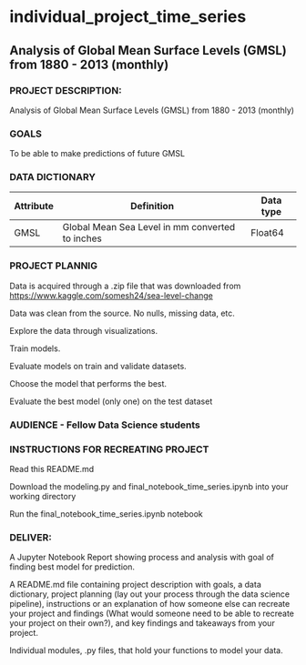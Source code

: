 # individual_project_time_series 
## Analysis of Global Mean Surface Levels (GMSL) from 1880 - 2013 (monthly)

### PROJECT DESCRIPTION:
Analysis of Global Mean Surface Levels (GMSL) from 1880 - 2013 (monthly)

### GOALS
To be able to make predictions of future GMSL

### DATA DICTIONARY
| Attribute | Definition                                      | Data type |
|-----------|-------------------------------------------------|-----------|
| GMSL      | Global Mean Sea Level in mm converted to inches | Float64   |


### PROJECT PLANNIG
Data is acquired through a .zip file that was downloaded from https://www.kaggle.com/somesh24/sea-level-change

Data was clean from the source.  No nulls, missing data, etc.

Explore the data through visualizations.

Train models.

Evaluate models on train and validate datasets.

Choose the model that performs the best.

Evaluate the best model (only one) on the test dataset

### AUDIENCE - Fellow Data Science students

### INSTRUCTIONS FOR RECREATING PROJECT
 Read this README.md
 
 Download the modeling.py and final_notebook_time_series.ipynb into your working directory
 
 Run the final_notebook_time_series.ipynb notebook
 
### DELIVER:
A Jupyter Notebook Report showing process and analysis with goal of finding best model for prediction.

A README.md file containing project description with goals, a data dictionary, project planning (lay out your process through the data science pipeline), instructions or an explanation of how someone else can recreate your project and findings (What would someone need to be able to recreate your project on their own?), and key findings and takeaways from your project.

Individual modules, .py files, that hold your functions to model your data.
